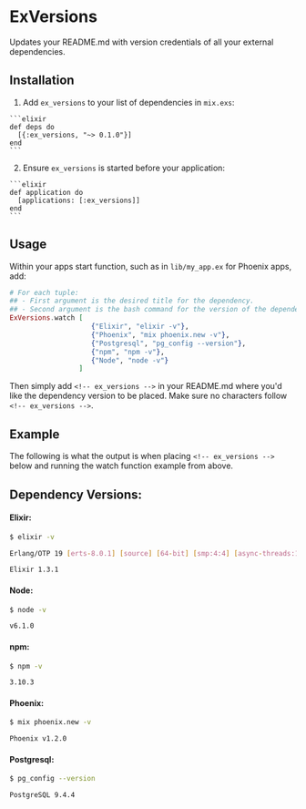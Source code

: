 # ExVersions
Updates your README.md with version credentials of all your external dependencies.

## Installation
  1. Add `ex_versions` to your list of dependencies in `mix.exs`:

    ```elixir
    def deps do
      [{:ex_versions, "~> 0.1.0"}]
    end
    ```

  2. Ensure `ex_versions` is started before your application:

    ```elixir
    def application do
      [applications: [:ex_versions]]
    end
    ```
## Usage
Within your apps start function, such as in ```lib/my_app.ex``` for Phoenix apps, add:
```elixir
# For each tuple:
## - First argument is the desired title for the dependency.
## - Second argument is the bash command for the version of the dependency.
ExVersions.watch [
                    {"Elixir", "elixir -v"},
                    {"Phoenix", "mix phoenix.new -v"},
                    {"Postgresql", "pg_config --version"},
                    {"npm", "npm -v"},
                    {"Node", "node -v"}
                 ]
```

Then simply add ```<!-- ex_versions -->``` in your README.md where you'd like the dependency version to be placed. Make sure no characters follow ```<!-- ex_versions -->```.

## Example
The following is what the output is when placing ```<!-- ex_versions -->``` below and running the watch function example from above.

<!-- ex_versions -->
## Dependency Versions:
#### Elixir:
```bash
$ elixir -v

Erlang/OTP 19 [erts-8.0.1] [source] [64-bit] [smp:4:4] [async-threads:10] [hipe] [kernel-poll:false] [dtrace]

Elixir 1.3.1
```
#### Node:
```bash
$ node -v

v6.1.0
```
#### npm:
```bash
$ npm -v

3.10.3
```
#### Phoenix:
```bash
$ mix phoenix.new -v

Phoenix v1.2.0
```
#### Postgresql:
```bash
$ pg_config --version

PostgreSQL 9.4.4
```
<!-- ex_versions -->
